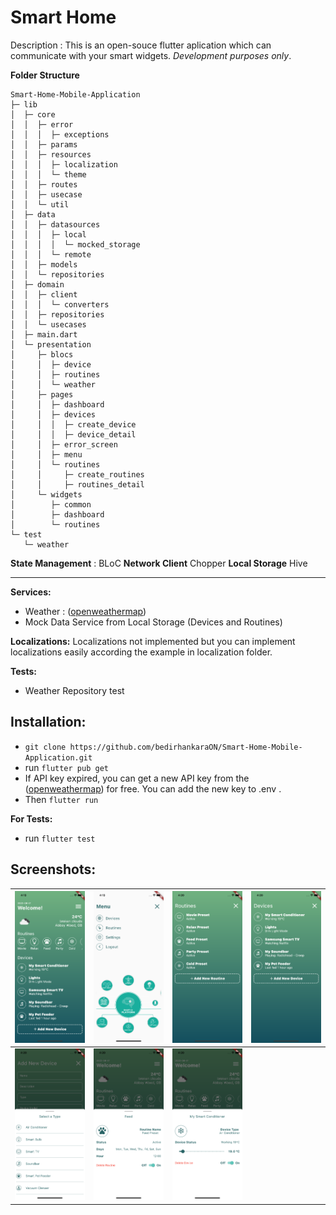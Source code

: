 # Smart Home

Description : This is an open-souce flutter aplication which can communicate with your smart widgets. *Development purposes only*. 

**Folder Structure**

```
Smart-Home-Mobile-Application
├─ lib
│  ├─ core
│  │  ├─ error
│  │  │  ├─ exceptions
│  │  ├─ params
│  │  ├─ resources
│  │  │  ├─ localization
│  │  │  └─ theme
│  │  ├─ routes
│  │  ├─ usecase
│  │  └─ util
│  ├─ data
│  │  ├─ datasources
│  │  │  ├─ local
│  │  │  │  └─ mocked_storage
│  │  │  └─ remote
│  │  ├─ models
│  │  └─ repositories
│  ├─ domain
│  │  ├─ client
│  │  │  └─ converters
│  │  ├─ repositories
│  │  └─ usecases
│  ├─ main.dart
│  └─ presentation
│     ├─ blocs
│     │  ├─ device
│     │  ├─ routines
│     │  └─ weather
│     ├─ pages
│     │  ├─ dashboard
│     │  ├─ devices
│     │  │  ├─ create_device
│     │  │  ├─ device_detail
│     │  ├─ error_screen
│     │  ├─ menu
│     │  └─ routines
│     │     ├─ create_routines
│     │     ├─ routines_detail
│     └─ widgets
│        ├─ common
│        ├─ dashboard
│        └─ routines
└─ test
   └─ weather

```


**State Management** : BLoC
**Network Client** Chopper
**Local Storage** Hive

---
**Services:**
- Weather : ([openweathermap](https://openweathermap.org/api))
- Mock Data Service from Local Storage (Devices and Routines)


**Localizations:**
Localizations not implemented but you can implement localizations easily according the example in localization folder. 

**Tests:**
- Weather Repository test

**Installation:**
-
- `git clone https://github.com/bedirhankaraON/Smart-Home-Mobile-Application.git`
- run `flutter pub get`
- If API key expired, you can get a new API key from the ([openweathermap](https://openweathermap.org/api)) for free. You can add the new key to .env .
- Then `flutter run`

**For Tests:**
- run `flutter test`


**Screenshots:**
-

|   ![enter image description here](https://raw.githubusercontent.com/bedirhankaraON/Smart-Home-Mobile-Application/main/assets/screenshots/1.png)|  ![enter image description here](https://raw.githubusercontent.com/bedirhankaraON/Smart-Home-Mobile-Application/main/assets/screenshots/2.png) | ![enter image description here](https://raw.githubusercontent.com/bedirhankaraON/Smart-Home-Mobile-Application/main/assets/screenshots/3.png)  |  ![enter image description here](https://raw.githubusercontent.com/bedirhankaraON/Smart-Home-Mobile-Application/main/assets/screenshots/4.png) |
|---|---|---|---|
|  ![enter image description here](https://raw.githubusercontent.com/bedirhankaraON/Smart-Home-Mobile-Application/main/assets/screenshots/5.png) |  ![enter image description here](https://raw.githubusercontent.com/bedirhankaraON/Smart-Home-Mobile-Application/main/assets/screenshots/6.png) |  ![enter image description here](https://raw.githubusercontent.com/bedirhankaraON/Smart-Home-Mobile-Application/main/assets/screenshots/7.png) |   |

